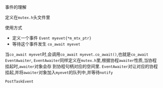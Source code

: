 事件的理解

定义在`mutex.h`头文件里

使用方式

- 定义一个事件 `Event myevet{*m_mtx_ptr}`
- 等待这个事件发生 `co_await myevet`

当`co_await myevet`时,会调用`co_await myevet.co_await()`,也就是`co_await EventAwaiter`,
`EventAwaiter`同样定义在`mutex.h`里,根据协程`awaiter`性质,当协程挂起时,`awaiter`对象会存
到协程句柄对应的空间里.
`EventAwaiter`对让对应的协程挂起,并将`awaiter`对象加入`myevet`的队列中,并等待`notify`

`PostTaskEvent`
